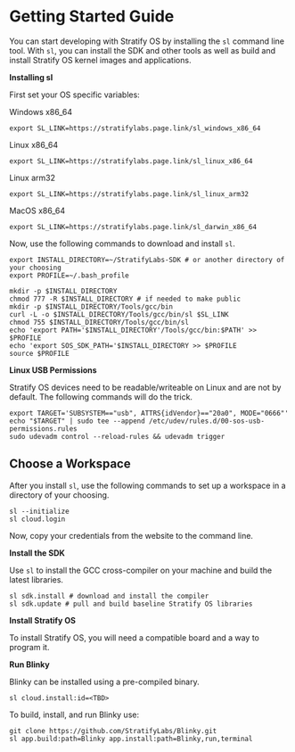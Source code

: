 # Getting Started Guide

You can start developing with Stratify OS by installing the `sl` command line tool. With `sl`, you can install the SDK and other tools as well as build and install Stratify OS kernel images and applications.

**Installing sl**

First set your OS specific variables:

Windows x86_64

```
export SL_LINK=https://stratifylabs.page.link/sl_windows_x86_64
```

Linux x86_64

```
export SL_LINK=https://stratifylabs.page.link/sl_linux_x86_64
```

Linux arm32

```
export SL_LINK=https://stratifylabs.page.link/sl_linux_arm32
```

MacOS x86_64

```
export SL_LINK=https://stratifylabs.page.link/sl_darwin_x86_64
```

Now, use the following commands to download and install `sl`.

```
export INSTALL_DIRECTORY=~/StratifyLabs-SDK # or another directory of your choosing
export PROFILE=~/.bash_profile

mkdir -p $INSTALL_DIRECTORY
chmod 777 -R $INSTALL_DIRECTORY # if needed to make public
mkdir -p $INSTALL_DIRECTORY/Tools/gcc/bin
curl -L -o $INSTALL_DIRECTORY/Tools/gcc/bin/sl $SL_LINK
chmod 755 $INSTALL_DIRECTORY/Tools/gcc/bin/sl
echo 'export PATH='$INSTALL_DIRECTORY'/Tools/gcc/bin:$PATH' >> $PROFILE
echo 'export SOS_SDK_PATH='$INSTALL_DIRECTORY >> $PROFILE
source $PROFILE
```

**Linux USB Permissions**

Stratify OS devices need to be readable/writeable on Linux and are not by default. The following commands will do the trick.

```
export TARGET='SUBSYSTEM=="usb", ATTRS{idVendor}=="20a0", MODE="0666"'
echo "$TARGET" | sudo tee --append /etc/udev/rules.d/00-sos-usb-permissions.rules
sudo udevadm control --reload-rules && udevadm trigger
```

## Choose a Workspace

After you install `sl`, use the following commands to set up a workspace in a directory of your choosing.

```
sl --initialize
sl cloud.login
```

Now, copy your credentials from the website to the command line.


**Install the SDK**

Use `sl` to install the GCC cross-compiler on your machine and build the latest libraries.

```
sl sdk.install # download and install the compiler
sl sdk.update # pull and build baseline Stratify OS libraries
```

**Install Stratify OS**

To install Stratify OS, you will need a compatible board and a way to program it.

**Run Blinky**

Blinky can be installed using a pre-compiled binary.

```
sl cloud.install:id=<TBD>
```

To build, install, and run Blinky use:

```
git clone https://github.com/StratifyLabs/Blinky.git
sl app.build:path=Blinky app.install:path=Blinky,run,terminal
```


